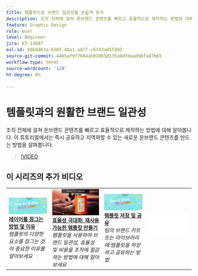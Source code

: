 ```yaml
---
title: 템플릿으로 브랜드 일관성을 손쉽게 유지
description: 조직 전체에 걸쳐 온브랜드 콘텐츠를 빠르고 효율적으로 제작하는 방법에 대해 알아봅니다
feature: Graphic Design
role: User
level: Beginner
jira: KT-14887
exl-id: 00b8d83a-630f-48a1-a87f-c6f43ad5f992
source-git-commit: 4485af9f7684ab028b5d135a9dfdaad98fa47b65
workflow-type: tm+mt
source-wordcount: '129'
ht-degree: 0%

---
```


# 템플릿과의 원활한 브랜드 일관성

조직 전체에 걸쳐 온브랜드 콘텐츠를 빠르고 효율적으로 제작하는 방법에 대해 알아봅니다. 이 튜토리얼에서는 즉시 공유하고 지역화할 수 있는 새로운 온브랜드 콘텐츠를 만드는 방법을 살펴봅니다.

>[!VIDEO](https://video.tv.adobe.com/v/3427099?quality=12&learn=on&hidetitle=true)

## 이 시리즈의 추가 비디오

<table style="table-layout:fixed">
<tr>
    <td>
        <a href="lock-layers.md">
            <img alt="레이어를 잠그는 방법 및 이유" src="assets/lock-layers.png" />
        </a>
        <div>
            <a href="lock-layers.md"><strong>레이어를 잠그는 방법 및 이유</strong></a>
            </div>
            <em>템플릿의 다양한 요소를 잠그는 것이 중요한 이유를 알아보세요</em>
            <br>
    </td>
    <td>
         <a href="create-templates.md">
            <img alt="효율성 극대화: 재사용 가능한 템플릿 만들기" src="assets/create-template.png" />
         </a>
         <div>
         <a href="create-templates.md"><strong>효율성 극대화: 재사용 가능한 템플릿 만들기</strong></a>
         </div>
         <em>템플릿을 사용하여 브랜드 일관성, 효율성 및 비용을 조직에 절감하는 방법에 대해 알아보세요</em>
         <br>
   </td>
   <td>
         <a href="share-templates.md">
            <img alt="템플릿 저장 및 공유" src="assets/share-templates.png" />
         </a>
         <div>
         <a href="share-templates.md"><strong>템플릿 저장 및 공유</strong></a>
         </div>
         <em>팀의 브랜드 키트 또는 라이브러리에 템플릿을 저장하고 공유하는 방법</em>
         <br>
   </td>
    <td>
      <img alt="스페이서" src="../assets/Whitespacer.png" />
      <div>
      <br>
    </td>
</tr>
</table>
